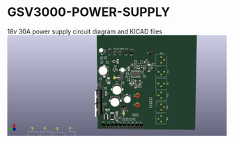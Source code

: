# GSV3000-POWER-SUPPLY

18v 30A power supply circuit diagram and KICAD files
![board with 3d view of components](./GSV3000power_supply.jpg)
